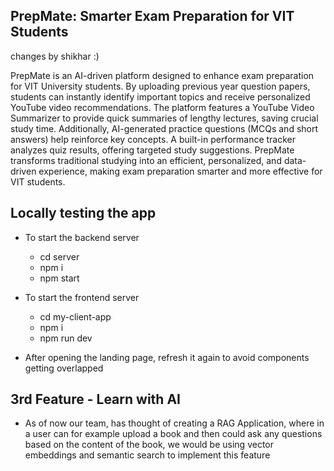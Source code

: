 
## PrepMate: Smarter Exam Preparation for VIT Students

changes by shikhar :)

PrepMate is an AI-driven platform designed to enhance exam preparation for VIT University students. By uploading previous year question papers, students can instantly identify important topics and receive personalized YouTube video recommendations. The platform features a YouTube Video Summarizer to provide quick summaries of lengthy lectures, saving crucial study time. Additionally, AI-generated practice questions (MCQs and short answers) help reinforce key concepts. A built-in performance tracker analyzes quiz results, offering targeted study suggestions. PrepMate transforms traditional studying into an efficient, personalized, and data-driven experience, making exam preparation smarter and more effective for VIT students.

## Locally testing the app
  - To start the backend server
    - cd server
    - npm i
    - npm start
  - To start the frontend server
    - cd my-client-app
    - npm i
    - npm run dev
    
  - After opening the landing page, refresh it again to avoid components getting overlapped

## 3rd Feature - Learn with AI
  - As of now our team, has thought of creating a RAG Application, where in a user can for example upload a book and then could ask any questions based on the content of the book, we would be using vector embeddings and semantic search to implement this feature 

